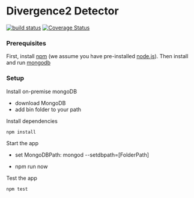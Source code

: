 # Divergence2 Detector
[![build status](https://secure.travis-ci.org/bkawk/divergence2.svg)](http://travis-ci.org/bkawk/divergence2)
[![Coverage Status](https://coveralls.io/repos/github/bkawk/divergence2/badge.svg?branch=master)](https://coveralls.io/github/bkawk/divergence2?branch=master)

### Prerequisites

First, install [npm](https://www.npmjs.com) (we assume you have pre-installed [node.js](https://nodejs.org)). Then install and run [mongodb](https://www.mongodb.com/)

### Setup

Install on-premise mongoDB 
- download MongoDB
- add bin folder to your path

 
Install dependencies

    npm install

Start the app
- set MongoDBPath: mongod --setdbpath=[FolderPath]

- npm run now

Test the app

    npm test


